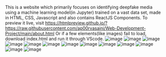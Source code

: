 This is a website which primarily focuses on identifying deepfake media using a machine learning model(in Jupyter) trained on a vast data set, made in HTML, CSS, Javascript and also contains ReactJS Components.
To preview it live, visit https://htmlpreview.github.io/?https://raw.githubusercontent.com/ap00rvasaini/Web-Development-Project/main/about.html
Or if a few elements(like images) fail to load, download index.html and run it through VScode.
![image](https://github.com/ap00rvasaini/Web-Development-Project/assets/157739053/7ac5d15b-f6eb-473e-ae7c-96934c5f00aa)
![image](https://github.com/ap00rvasaini/Web-Development-Project/assets/157739053/b27d9836-f6ad-4e9f-a3a8-eeae7f4f1539)
![image](https://github.com/ap00rvasaini/Web-Development-Project/assets/157739053/505a9422-8613-4a9f-b68a-8079c8430861)
![image](https://github.com/ap00rvasaini/Web-Development-Project/assets/157739053/48fbcd7a-3ba8-4b24-a26c-8cffde40f7f3)
![image](https://github.com/ap00rvasaini/Web-Development-Project/assets/157739053/a7f48085-1222-49b5-b03c-54628f2df1b8)
![image](https://github.com/ap00rvasaini/Web-Development-Project/assets/157739053/778d27d1-d8ad-4079-a8cd-61441ddcbbfe)
![image](https://github.com/ap00rvasaini/Web-Development-Project/assets/157739053/20c82732-3e0f-4ca6-821c-9f3bb9afff47)
![image](https://github.com/ap00rvasaini/Web-Development-Project/assets/157739053/c34a9f2a-b320-4de7-bee5-e68725648e14)
![image](https://github.com/ap00rvasaini/Web-Development-Project/assets/157739053/41316e0d-553d-4b7b-82aa-6a9618505fe5)
![image](https://github.com/ap00rvasaini/Web-Development-Project/assets/157739053/439b4499-e92d-4e7b-8163-ef74fc72fed5)
![image](https://github.com/ap00rvasaini/Web-Development-Project/assets/157739053/6a969dc0-d714-4437-a7db-3a4857306a80)
![image](https://github.com/ap00rvasaini/Web-Development-Project/assets/157739053/25fe90cb-93d0-43e0-99e6-bb1f396229b8)
![image](https://github.com/ap00rvasaini/Web-Development-Project/assets/157739053/0fa06a3a-7b8d-4147-bad3-33f9681b320b)









